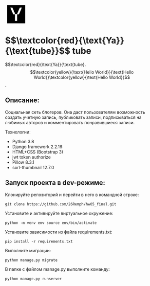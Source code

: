 <div>
    <img hspace="6px" align="center" src="./yatube/static/img/logo.png" width="60"/>
    <h1>
        <span>$$\textcolor{red}{\text{Ya}}{\text{tube}}$$</span>
        <span>tube</span>
    </h1>
</div>

$$\textcolor{red}{\text{Ya}}{\text{tube}. 
$$\textcolor{yellow}{\text{Hello World}}{\text{Hello World}}\textcolor{yellow}{\text{Hello World}}$$. 

## Описание:
Социальная сеть блогеров. Она даст пользователям возможность создать учетную запись, публиковать записи, подписываться на любимых авторов и комментировать понравившиеся записи.

Технологии:
* Python 3.8
* Django framework 2.2.16
* HTML+CSS (Bootstrap 3)
* jwt token authorize
* Pillow 8.3.1
* sorl-thumbnail 12.7.0

## Запуск проекта в dev-режиме:

Клонируйте репозиторий и перейти в него в командной строке: 

    git clone https://github.com/26Remph/hw05_final.git

Установите и активируйте виртуальное окружение: 

    python -m venv env source env/bin/activate

Установите зависимости из файла requirements.txt:   
    
    pip install -r requirements.txt

Выполните миграции: 

    python manage.py migrate

В папке с файлом manage.py выполните команду:  

    python manage.py runserver
